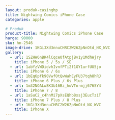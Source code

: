 ```yaml
---
layout: produk-casinghp
title: Nightwing Comics iPhone Case
categories: apple

# Produk
product-title: Nightwing Comics iPhone Case
harga: 90000
sku: hn-2546
image-drive: 1KGi3Xd3nnuCHRC2W26ZpNnOtd_NX_WVC
gallery:
  - url: 1SZHW6nBK4lCqce0fAtpjBv1y1MdhWjry
    title: iPhone 5 / 5s / SE
  - url: 1abYzVWDidvhIvnfPTi2f1GY1urfUU5jo
    title: iPhone 6 / 6s
  - url: 1bEq6pfk90VwfOtQwWahEyFU37tqh8hRJ
    title: iPhone 6 Plus / 6s Plus
  - url: 1m32NOALw8K3b16Bz_hwVTn-mjj676SY4
    title: iPhone 7 / 8
  - url: 1aSuC2_c4hnMi7pXsEQhb8xsj3EucTziT
    title: iPhone 7 Plus / 8 Plus
  - url: 1KGi3Xd3nnuCHRC2W26ZpNnOtd_NX_WVC
    title: iPhone X
---
```

